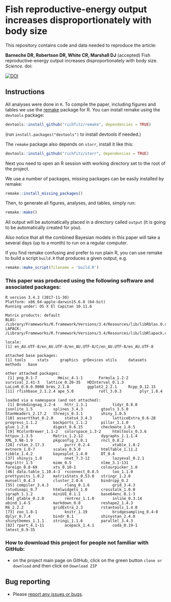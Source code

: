 # Fish reproductive-energy output increases disproportionately with body size

This repository contains code and data needed to reproduce the article:

**Barneche DR, Robertson DR, White CR, Marshall DJ** (accepted) Fish reproductive-energy output increases disproportionately with body size. *Science*. doi: 

[![DOI](https://zenodo.org/badge/DOI/10.5281/zenodo.1213118.svg)](https://doi.org/10.5281/zenodo.1213118)

## Instructions

All analyses were done in `R`. To compile the paper, including figures and tables we use the [remake](https://github.com/richfitz/remake) package for R. You can install remake using the `devtools` package:

```r
devtools::install_github("richfitz/remake", dependencies = TRUE)
```
(run `install.packages("devtools")` to install devtools if needed.)

The `remake` package also depends on `storr`, install it like this:
```r
devtools::install_github("richfitz/storr", dependencies = TRUE)
```

Next you need to open an R session with working directory set to the root of the project.

We use a number of packages, missing packages can be easily installed by remake:

```r
remake::install_missing_packages()
```

Then, to generate all figures, analyses, and tables, simply run:

```r
remake::make()
```

All output will be automatically placed in a directory called `output` (it is going to be automatically created for you).

Also notice that all the combined Bayesian models in this paper will take a several days (up to a month) to run on a regular computer.

If you find remake confusing and prefer to run plain R, you can use remake to build a script `build.R` that produces a given output, e.g.

```r
remake::make_script(filename = 'build.R')
```

### This paper was produced using the following software and associated packages:
```
R version 3.4.3 (2017-11-30)
Platform: x86_64-apple-darwin15.6.0 (64-bit)
Running under: OS X El Capitan 10.11.6

Matrix products: default
BLAS: /Library/Frameworks/R.framework/Versions/3.4/Resources/lib/libRblas.0.dylib
LAPACK: /Library/Frameworks/R.framework/Versions/3.4/Resources/lib/libRlapack.dylib

locale:
[1] en_AU.UTF-8/en_AU.UTF-8/en_AU.UTF-8/C/en_AU.UTF-8/en_AU.UTF-8

attached base packages:
[1] tools     stats     graphics  grDevices utils     datasets  methods   base     

other attached packages:
 [1] png_0.1-7         Hmisc_4.1-1       Formula_1.2-2     survival_2.41-3   lattice_0.20-35   HDInterval_0.1.3  LoLinR_0.0.0.9000 brms_2.1.0        ggplot2_2.2.1     Rcpp_0.12.15     
[11] rfishbase_2.1.2.4 ape_5.0           rotl_3.0.3        plyr_1.8.4       

loaded via a namespace (and not attached):
 [1] Brobdingnag_1.2-4    httr_1.3.1           tidyr_0.8.0          jsonlite_1.5         splines_3.4.3        gtools_3.5.0         StanHeaders_2.17.2   threejs_0.3.1        shiny_1.0.5         
[10] assertthat_0.2.0     stats4_3.4.3         latticeExtra_0.6-28  progress_1.1.2       backports_1.1.2      pillar_1.1.0         glue_1.2.0           digest_0.6.15        checkmate_1.8.5     
[19] RColorBrewer_1.1-2   colorspace_1.3-2     htmltools_0.3.6      httpuv_1.3.5         Matrix_1.2-12        dygraphs_1.1.1.4     XML_3.98-1.9         pkgconfig_2.0.1      rncl_0.8.2          
[28] rstan_2.17.3         purrr_0.2.4          xtable_1.8-2         mvtnorm_1.0-7        scales_0.5.0         htmlTable_1.11.2     tibble_1.4.2         bayesplot_1.4.0      DT_0.4              
[37] shinyjs_1.0          nnet_7.3-12          lazyeval_0.2.1       magrittr_1.5         mime_0.5             nlme_3.1-131         foreign_0.8-69       xts_0.10-1           colourpicker_1.0    
[46] data.table_1.10.4-3  rsconnect_0.8.5      loo_1.1.0            prettyunits_1.0.2    matrixStats_0.53.0   stringr_1.2.0        munsell_0.4.3        cluster_2.0.6        bindrcpp_0.2        
[55] compiler_3.4.3       rlang_0.1.6          grid_3.4.3           rstudioapi_0.7       htmlwidgets_1.0      crosstalk_1.0.0      igraph_1.1.2         miniUI_0.1.1         base64enc_0.1-3     
[64] gtable_0.2.0         rentrez_1.1.0        inline_0.3.14        abind_1.4-5          markdown_0.8         reshape2_1.4.3       R6_2.2.2             gridExtra_2.3        rstantools_1.4.0    
[73] zoo_1.8-1            knitr_1.19           bridgesampling_0.4-0 dplyr_0.7.4          bindr_0.1            shinystan_2.4.0      shinythemes_1.1.1    stringi_1.1.6        parallel_3.4.3      
[82] rpart_4.1-11         acepack_1.4.1        coda_0.19-1          lmtest_0.9-35       
```

### How to download this project for people not familiar with GitHub:  
* on the project main page on GitHub, click on the green button `clone or download` and then click on `Download ZIP`  

## Bug reporting
* Please [report any issues or bugs](https://github.com/dbarneche/fishFecundity/issues).
